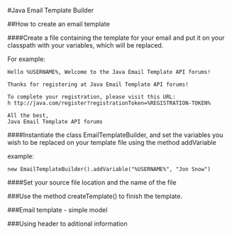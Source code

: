 #Java Email Template Builder

##How to create an email template

####Create a file containing the template for your email and put it on your classpath with your variables, which will be replaced.

For example:

	Hello %USERNAME%, Welcome to the Java Email Template API forums!

	Thanks for registering at Java Email Template API forums!

	To complete your registration, please visit this URL:
	h ttp://java.com/register?registrationToken=%REGISTRATION-TOKEN%

	All the best,
	Java Email Template API forums

####Instantiate the class EmailTemplateBuilder, and set the variables you wish to be replaced on your template file using the method addVariable

example:

 	new EmailTemplateBuilder().addVariable("%USERNAME%", "Jon Snow")
 	

####Set your source file location and the name of the file

###Use the method createTemplate() to finish the template.


###Email template - simple model


###Using header to aditional information
